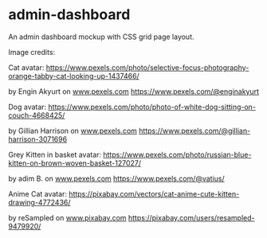 # admin-dashboard

An admin dashboard mockup with CSS grid page layout.

Image credits:

Cat avatar:
https://www.pexels.com/photo/selective-focus-photography-orange-tabby-cat-looking-up-1437466/

by Engin Akyurt on www.pexels.com
https://www.pexels.com/@enginakyurt


Dog avatar:
https://www.pexels.com/photo/photo-of-white-dog-sitting-on-couch-4668425/

by Gillian Harrison on www.pexels.com
https://www.pexels.com/@gillian-harrison-3071696


Grey Kitten in basket avatar:
https://www.pexels.com/photo/russian-blue-kitten-on-brown-woven-basket-127027/

by adim B. on www.pexels.com
https://www.pexels.com/@vatius/

Anime Cat avatar:
https://pixabay.com/vectors/cat-anime-cute-kitten-drawing-4772436/

by reSampled on www.pixabay.com
https://pixabay.com/users/resampled-9479920/

